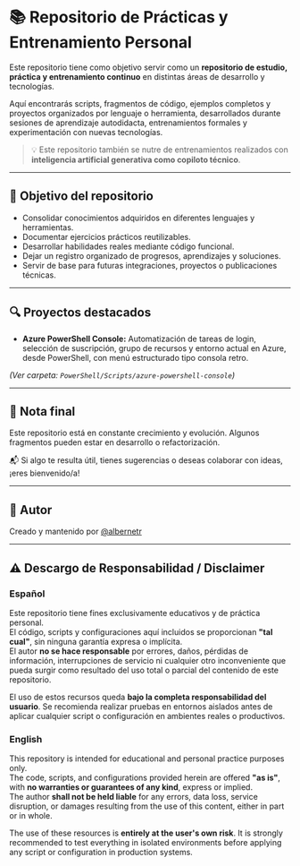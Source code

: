 
# 📚 Repositorio de Prácticas y Entrenamiento Personal

Este repositorio tiene como objetivo servir como un **repositorio de estudio, práctica y entrenamiento continuo** en distintas áreas de desarrollo y tecnologías.

Aquí encontrarás scripts, fragmentos de código, ejemplos completos y proyectos organizados por lenguaje o herramienta, desarrollados durante sesiones de aprendizaje autodidacta, entrenamientos formales y experimentación con nuevas tecnologías.

> 💡 Este repositorio también se nutre de entrenamientos realizados con **inteligencia artificial generativa como copiloto técnico**.

---

## 🎯 Objetivo del repositorio

- Consolidar conocimientos adquiridos en diferentes lenguajes y herramientas.
- Documentar ejercicios prácticos reutilizables.
- Desarrollar habilidades reales mediante código funcional.
- Dejar un registro organizado de progresos, aprendizajes y soluciones.
- Servir de base para futuras integraciones, proyectos o publicaciones técnicas.

---


## 🔍 Proyectos destacados

- **Azure PowerShell Console:** Automatización de tareas de login, selección de suscripción, grupo de recursos y entorno actual en Azure, desde PowerShell, con menú estructurado tipo consola retro.

*(Ver carpeta: `PowerShell/Scripts/azure-powershell-console`)*

---

## 📌 Nota final

Este repositorio está en constante crecimiento y evolución. Algunos fragmentos pueden estar en desarrollo o refactorización.

📬 Si algo te resulta útil, tienes sugerencias o deseas colaborar con ideas, ¡eres bienvenido/a!

---

## 📣 Autor

Creado y mantenido por [@albernetr](https://github.com/albernetr)

---

## ⚠️ Descargo de Responsabilidad / Disclaimer

### Español

Este repositorio tiene fines exclusivamente educativos y de práctica personal.  
El código, scripts y configuraciones aquí incluidos se proporcionan **"tal cual"**, sin ninguna garantía expresa o implícita.  
El autor **no se hace responsable** por errores, daños, pérdidas de información, interrupciones de servicio ni cualquier otro inconveniente que pueda surgir como resultado del uso total o parcial del contenido de este repositorio.

El uso de estos recursos queda **bajo la completa responsabilidad del usuario**. Se recomienda realizar pruebas en entornos aislados antes de aplicar cualquier script o configuración en ambientes reales o productivos.

### English

This repository is intended for educational and personal practice purposes only.  
The code, scripts, and configurations provided herein are offered **"as is"**, with **no warranties or guarantees of any kind**, express or implied.  
The author **shall not be held liable** for any errors, data loss, service disruption, or damages resulting from the use of this content, either in part or in whole.

The use of these resources is **entirely at the user's own risk**. It is strongly recommended to test everything in isolated environments before applying any script or configuration in production systems.
